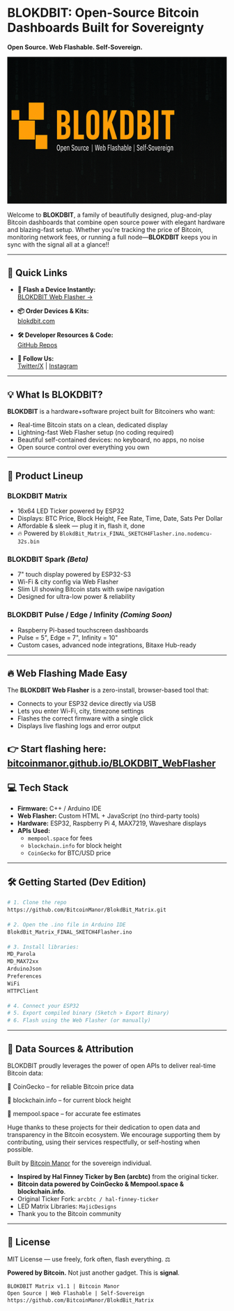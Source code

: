 #  BLOKDBIT: Open-Source Bitcoin Dashboards Built for Sovereignty

**Open Source. Web Flashable. Self-Sovereign.**

![BLOKDBIT Banner](https://github.com/BitcoinManor/BLOKDBIT_Matrix/raw/master/assets/blokdbit_banner.png)



Welcome to **BLOKDBIT**, a family of beautifully designed, plug-and-play Bitcoin dashboards that combine open source power with elegant hardware and blazing-fast setup. Whether you're tracking the price of Bitcoin, monitoring network fees, or running a full node—**BLOKDBIT** keeps you in sync with the signal all at a glance!!

---

## 🚀 Quick Links

- **🔌 Flash a Device Instantly:**  
  [BLOKDBIT Web Flasher →](https://bitcoinmanor.github.io/BLOKDBIT_WebFlasher/)

- **📦 Order Devices & Kits:**  
  [blokdbit.com](https://blokdbit.com)

- **🛠 Developer Resources & Code:**  
  [GitHub Repos](https://github.com/BitcoinManor)

- **🎉 Follow Us:**  
  [Twitter/X](https://x.com/blokdbit) | [Instagram](https://www.instagram.com/blokdbit/)

---

## 💡 What Is BLOKDBIT?

**BLOKDBIT** is a hardware+software project built for Bitcoiners who want:

- Real-time Bitcoin stats on a clean, dedicated display
- Lightning-fast Web Flasher setup (no coding required)
- Beautiful self-contained devices: no keyboard, no apps, no noise
- Open source control over everything you own

---

## 🌟 Product Lineup

### **BLOKDBIT Matrix**
- 16x64 LED Ticker powered by ESP32
- Displays: BTC Price, Block Height, Fee Rate, Time, Date, Sats Per Dollar
- Affordable & sleek — plug it in, flash it, done
- 🔥 Powered by `BlokdBit_Matrix_FINAL_SKETCH4Flasher.ino.nodemcu-32s.bin`

### **BLOKDBIT Spark** *(Beta)*
- 7" touch display powered by ESP32-S3
- Wi-Fi & city config via Web Flasher
- Slim UI showing Bitcoin stats with swipe navigation
- Designed for ultra-low power & reliability

### **BLOKDBIT Pulse / Edge / Infinity** *(Coming Soon)*
- Raspberry Pi-based touchscreen dashboards
- Pulse = 5", Edge = 7", Infinity = 10"
- Custom cases, advanced node integrations, Bitaxe Hub-ready

---

## 🔥 Web Flashing Made Easy

The **BLOKDBIT Web Flasher** is a zero-install, browser-based tool that:

- Connects to your ESP32 device directly via USB
- Lets you enter Wi-Fi, city, timezone settings
- Flashes the correct firmware with a single click
- Displays live flashing logs and error output

👉 **Start flashing here:** [bitcoinmanor.github.io/BLOKDBIT_WebFlasher](https://bitcoinmanor.github.io/BLOKDBIT_WebFlasher/)
---

## 💻 Tech Stack

- **Firmware:** C++ / Arduino IDE
- **Web Flasher:** Custom HTML + JavaScript (no third-party tools)
- **Hardware:** ESP32, Raspberry Pi 4, MAX7219, Waveshare displays
- **APIs Used:**
  - `mempool.space` for fees
  - `blockchain.info` for block height
  - `CoinGecko` for BTC/USD price

---

## 🛠 Getting Started (Dev Edition)

```bash
# 1. Clone the repo
https://github.com/BitcoinManor/BlokdBit_Matrix.git

# 2. Open the .ino file in Arduino IDE
BlokdBit_Matrix_FINAL_SKETCH4Flasher.ino

# 3. Install libraries:
MD_Parola
MD_MAX72xx
ArduinoJson
Preferences
WiFi
HTTPClient

# 4. Connect your ESP32
# 5. Export compiled binary (Sketch > Export Binary)
# 6. Flash using the Web Flasher (or manually)
```

---

## 🙏 Data Sources & Attribution
BLOKDBIT proudly leverages the power of open APIs to deliver real-time Bitcoin data:

💱 CoinGecko – for reliable Bitcoin price data

🧱 blockchain.info – for current block height

🚦 mempool.space – for accurate fee estimates

Huge thanks to these projects for their dedication to open data and transparency in the Bitcoin ecosystem.
We encourage supporting them by contributing, using their services respectfully, or self-hosting when possible.

Built by [Bitcoin Manor](https://bitcoinmanor.com) for the sovereign individual.

- **Inspired by Hal Finney Ticker by Ben (arcbtc)** from the original ticker.
- **Bitcoin data powered by CoinGecko & Mempool.space & blockchain.info**.
- Original Ticker Fork: `arcbtc / hal-finney-ticker`
- LED Matrix Libraries: `MajicDesigns`
- Thank you to the Bitcoin community

---

## 📜 License

MIT License — use freely, fork often, flash everything.
⚖️ 

**Powered by Bitcoin.** Not just another gadget. This is **signal**.

```
BLOKDBIT Matrix v1.1 | Bitcoin Manor
Open Source | Web Flashable | Self-Sovereign
https://github.com/BitcoinManor/BlokdBit_Matrix
```

